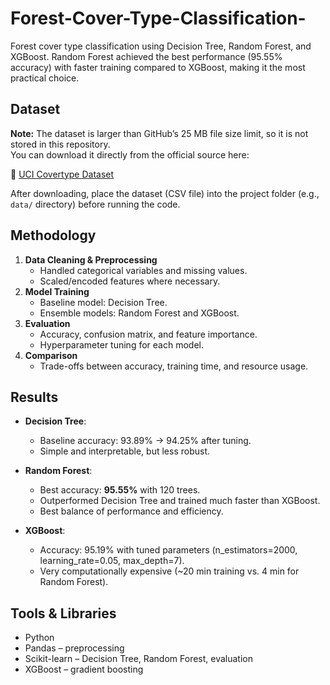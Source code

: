 # Forest-Cover-Type-Classification-
Forest cover type classification using Decision Tree, Random Forest, and XGBoost. Random Forest achieved the best performance (95.55% accuracy) with faster training compared to XGBoost, making it the most practical choice.
## Dataset  

**Note:** The dataset is larger than GitHub’s 25 MB file size limit, so it is not stored in this repository.  
You can download it directly from the official source here:  

🔗 [UCI Covertype Dataset](https://archive.ics.uci.edu/ml/datasets/covertype)  

After downloading, place the dataset (CSV file) into the project folder (e.g., `data/` directory) before running the code.  

## Methodology  
1. **Data Cleaning & Preprocessing**  
   - Handled categorical variables and missing values.  
   - Scaled/encoded features where necessary.  
2. **Model Training**  
   - Baseline model: Decision Tree.  
   - Ensemble models: Random Forest and XGBoost.  
3. **Evaluation**  
   - Accuracy, confusion matrix, and feature importance.  
   - Hyperparameter tuning for each model.  
4. **Comparison**  
   - Trade-offs between accuracy, training time, and resource usage.  

## Results  
- **Decision Tree**:  
  - Baseline accuracy: 93.89% → 94.25% after tuning.  
  - Simple and interpretable, but less robust.  

- **Random Forest**:  
  - Best accuracy: **95.55%** with 120 trees.  
  - Outperformed Decision Tree and trained much faster than XGBoost.  
  - Best balance of performance and efficiency.  

- **XGBoost**:  
  - Accuracy: 95.19% with tuned parameters (n_estimators=2000, learning_rate=0.05, max_depth=7).  
  - Very computationally expensive (~20 min training vs. 4 min for Random Forest).  

## Tools & Libraries  
- Python  
- Pandas – preprocessing  
- Scikit-learn – Decision Tree, Random Forest, evaluation  
- XGBoost – gradient boosting  
